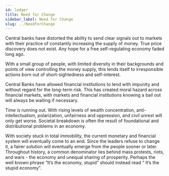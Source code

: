 ```yaml
---
id: ledger
title: Need for Change
sidebar_label: Need for Change
slug: ../NeedforChange
---
```


Central banks have distorted the ability to send clear signals out to markets with their practice of constantly increasing the supply of money. True price discovery does not exist. Any hope for a free self-regulating economy faded long ago.

With a small group of people, with limited diversity in their backgrounds and points of view controlling the money supply, this lends itself to irresponsible actions born out of short-sightedness and self-interest. 

Central Banks have allowed financial institutions to lend with impunity and without regard for the long-term risk. This has created moral hazard across financial markets, with markets and financial institutions knowing a bail out will always be waiting if necessary. 

Time is running out. With rising levels of wealth concentration, anti-intellectualism, polarization, unfairness and oppression, and civil unrest will only get worse. Societal breakdown is often the result of foundational and distributional problems in an economy.  

With society stuck in total immobility, the current monetary and financial system will eventually come to an end. Since the leaders refuse to change it, a fairer solution will eventually emerge from the people sooner or later. Throughout history, a common denominator lies behind mass protests, riots, and wars -  the economy and unequal sharing of prosperity. Perhaps the well known phrase “It’s the economy, stupid” should instead read “ It’s the stupid economy”. 

